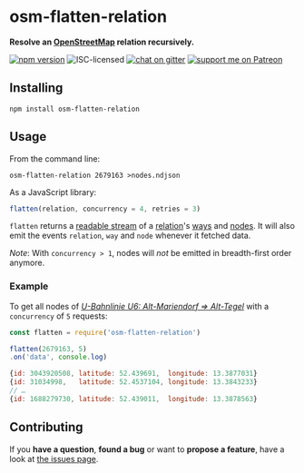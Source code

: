 # osm-flatten-relation

**Resolve an [OpenStreetMap](http://www.openstreetmap.org) relation recursively.**

[![npm version](https://img.shields.io/npm/v/osm-flatten-relation.svg)](https://www.npmjs.com/package/osm-flatten-relation)
![ISC-licensed](https://img.shields.io/github/license/derhuerst/osm-flatten-relation.svg)
[![chat on gitter](https://badges.gitter.im/derhuerst.svg)](https://gitter.im/derhuerst)
[![support me on Patreon](https://img.shields.io/badge/support%20me-on%20patreon-fa7664.svg)](https://patreon.com/derhuerst)


## Installing

```
npm install osm-flatten-relation
```


## Usage

From the command line:

```
osm-flatten-relation 2679163 >nodes.ndjson
```

As a JavaScript library:

```js
flatten(relation, concurrency = 4, retries = 3)
```

`flatten` returns a [readable stream](https://nodejs.org/api/stream.html#stream_class_stream_readable) of a [relation](http://wiki.openstreetmap.org/wiki/Elements#Relation)'s [ways](http://wiki.openstreetmap.org/wiki/Elements#Way) and [nodes](http://wiki.openstreetmap.org/wiki/Elements#Node). It will also emit the events `relation`, `way` and `node` whenever it fetched data.

*Note*: With `concurrency > 1`, nodes will *not* be emitted in breadth-first order anymore.

### Example

To get all nodes of [*U-Bahnlinie U6: Alt-Mariendorf => Alt-Tegel*](http://www.openstreetmap.org/relation/2679163) with a `concurrency` of `5` requests:

```js
const flatten = require('osm-flatten-relation')

flatten(2679163, 5)
.on('data', console.log)
```

```js
{id: 3043920508, latitude: 52.439691,  longitude: 13.3877031}
{id: 31034998,   latitude: 52.4537104, longitude: 13.3843233}
// …
{id: 1688279730, latitude: 52.439011,  longitude: 13.3878563}
```


## Contributing

If you **have a question**, **found a bug** or want to **propose a feature**, have a look at [the issues page](https://github.com/derhuerst/osm-flatten-relation/issues).
